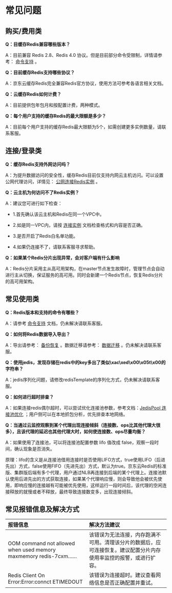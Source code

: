 # 常见问题

## 购买/费用类

**Q：目缓存Redis兼容哪些版本？**

A：目前兼容 Redis 2.8、Redis 4.0 协议。但是目前部分命令受限制，详情请参考： [命令支持](../Getting-Started/Command-Supported.md) 。


**Q：目前缓存Redis支持哪些协议？**

A：京东云缓存Redis完全兼容Redis官方协议，使用方法可参考各语言相关文档。

**Q：云缓存Redis如何计费？**

A：目前提供包年包月和按配置计费，两种模式。

**Q：每个用户支持的缓存Redis的最大限额是多少？**

A：目前每个用户支持的缓存Redis最大限额为5个，如需创建更多实例数量，请联系客服。



## 连接/登录类

**Q：缓存Redis支持外网访问吗？**

A：为提升数据访问的安全性，缓存Redis目前仅支持内网云主机访问。可以设置公网代理访问，详情见： [公网连接Redis实例](../Operation-Guide/Connect/ConnectInstance.md) 	。
 

**Q：云主机为何访问不了Redis实例？**

A：建议您可进行如下检查：

 -  1.首先确认该云主机和Redis在同一个VPC中。

 -  2.如是同一VPC内，请按  [连接实例](../Getting-Started/Connect-Instances.md)	文档检查格式和内容是否正确。

 -  3.是否开启了Redis白名单功能。

 -  4.如果仍连接不了，请联系客服寻求帮助。

**Q：如果某个Redis分片出现异常，会对客户端有什么影响**

A：Redis分片采用主从高可用架构，在master节点发生故障时，管理节点会自动进行主从切换，保证服务的高可用。同时会新建一个Redis节点，恢复Redis分片的高可用架构。


## 常见使用类

**Q：Redis版本和支持的命令有哪些？**

A：请参考  [命令支持](../Getting-Started/Command-Supported.md)  文档，仍未解决请联系客服。


**Q：如何将Redis数据导入导出？**

A：导出请参考： [备份恢复](../Operation-Guide/Backup-And-Recovery.md)	。数据迁移请参考： [数据迁移](../Operation-Guide/Data-Migration.md)  。仍未解决请联系客服。


**Q：使用jedis，发现存储在redis中的key多出了类似\xac\xed\x00\x05t\x00的字符串？**

A：jedis序列化问题，请修改redisTemplate的序列化方式，仍未解决请联系客服。


**Q：如何进行超时排查？**

A：如果连接redis偶尔超时，可以尝试优化连接池参数，参考文档：[JedisPool 连接池优化](../Best-Practices/JedisPool-Connct.md) ；用户侧可以在本地抓包分析，优先排查本地网络。


**Q：当通过云监控观察到某个代理出现连接倾斜（连接数、ops比其他代理大很多），且该代理的延迟也其他代理大时，如何使连接数、ops尽量均衡？**

A：如果使用了连接池，可以将连接池配置参数 lifo 值改成 false，观察一段时间，确认现象是否消失。

原理：lifo的含义是从连接池借用连接时是否使用LIFO方式，true使用LIFO（后进先出）方式，false使用FIFO（先进先出）方式，默认为true。京东云Redis的标准版、集群版后端有多个代理，用户通过NLB再连接到后端的某个代理上。连接池默认使用后进先出的方式获取连接，如果某个代理响应慢，则会导致他会被优先使用，即响应慢的连接越有可能被优先使用，这样运行一段时间后，该代理的空闲连接释放的就慢或者不释放，最终导致连接数变多，出现连接倾斜。




## 常见报错信息及解决方式


| 报错信息 | 解决方法建议  |  
|:--  |:--  |
| OOM command not allowed when used memory maxmemory  redis-7cxm…… |  该错误为无法连接，内存跑满不可用。清理该分片的数据后，应可连接恢复。建议配置分片内存使用率监控的报警，或进行扩容。  |
| Redis Client On Error:Error:connct ETIMEDOUT |  该错误为连接超时。建议查看网络信息是否正确配置并重试。  |
